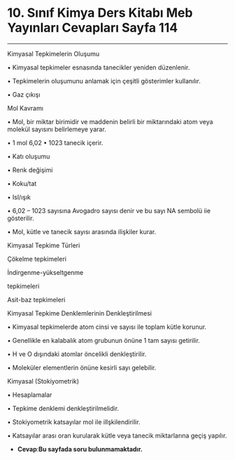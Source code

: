 # 10. Sınıf Kimya Ders Kitabı Meb Yayınları Cevapları Sayfa 114

---

Kimyasal Tepkimelerin Oluşumu

 • Kimyasal tepkimeler esnasında tanecikler yeniden düzenlenir.

 • Tepkimelerin oluşumunu anlamak için çeşitli gösterimler kullanılır.

 • Gaz çıkışı

Mol Kavramı

 • Mol, bir miktar birimidir ve maddenin belirli bir miktarındaki atom veya molekül sayısını belirlemeye yarar.

 • 1 mol 6,02 • 1023 tanecik içerir.

 • Katı oluşumu

 • Renk değişimi

 • Koku/tat

 • Isl/ışık

 • 6,02 – 1023 sayısına Avogadro sayısı denir ve bu sayı NA sembolü iie gösterilir.

 • Mol, kütle ve tanecik sayısı arasında ilişkiler kurar.

Kimyasal Tepkime Türleri

 Çökelme tepkimeleri

 İndirgenme-yükseltgenme

 tepkimeleri

 Asit-baz tepkimeleri

Kimyasal Tepkime Denklemlerinin Denkleştirilmesi

 • Kimyasal tepkimelerde atom cinsi ve sayısı ile toplam kütle korunur.

 • Genellikle en kalabalık atom grubunun önüne 1 tam sayısı getirilir.

 • H ve O dışındaki atomlar öncelikli denkleştirilir.

 • Moleküler elementlerin önüne kesirli sayı gelebilir.

Kimyasal (Stokiyometrik)

 • Hesaplamalar

 • Tepkime denklemi denkleştirilmelidir.

 • Stokiyometrik katsayılar mol ile illşkilendirilir.

 • Katsayılar arası oran kurularak kütle veya tanecik miktarlarına geçiş yapılır.

-   **Cevap**:**Bu sayfada soru bulunmamaktadır.**